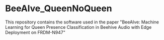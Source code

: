 # BeeAIve_QueenNoQueen
This repository contains the software used in the paper "BeeAIve: Machine Learning for Queen Presence Classification in Beehive Audio with Edge Deployment on FRDM-N947"
